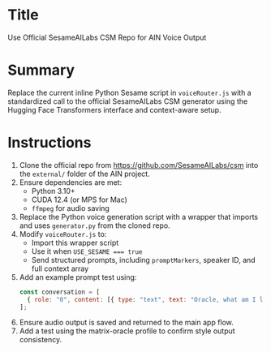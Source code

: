 # Title
Use Official SesameAILabs CSM Repo for AIN Voice Output

# Summary
Replace the current inline Python Sesame script in `voiceRouter.js` with a standardized call to the official SesameAILabs CSM generator using the Hugging Face Transformers interface and context-aware setup.

# Instructions
1. Clone the official repo from https://github.com/SesameAILabs/csm into the `external/` folder of the AIN project.
2. Ensure dependencies are met:
   - Python 3.10+
   - CUDA 12.4 (or MPS for Mac)
   - `ffmpeg` for audio saving
3. Replace the Python voice generation script with a wrapper that imports and uses `generator.py` from the cloned repo.
4. Modify `voiceRouter.js` to:
   - Import this wrapper script
   - Use it when `USE_SESAME === true`
   - Send structured prompts, including `promptMarkers`, speaker ID, and full context array
5. Add an example prompt test using:
   ```js
   const conversation = [
     { role: "0", content: [{ type: "text", text: "Oracle, what am I learning right now?" }] }
   ];
   ```
6. Ensure audio output is saved and returned to the main app flow.
7. Add a test using the matrix-oracle profile to confirm style output consistency.